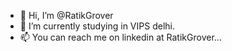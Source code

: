 - 👋 Hi, I’m @RatikGrover
- 🌱 I’m currently studying in VIPS delhi.
- 📫 You can reach me on linkedin at RatikGrover...

<!---
RatikGrover/RatikGrover is a ✨ special ✨ repository because its `README.md` (this file) appears on your GitHub profile.
You can click the Preview link to take a look at your changes.
--->
